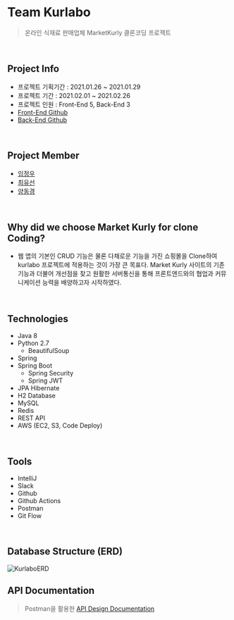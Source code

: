 # Team Kurlabo
> 온라인 식재료 판매업체 MarketKurly 클론코딩 프로젝트
<br>

## Project Info
- 프로젝트 기획기간 : 2021.01.26 ~ 2021.01.29
- 프로젝트 기간 : 2021.02.01 ~ 2021.02.26
- 프로젝트 인원 : Front-End 5, Back-End 3
- [Front-End Github](https://github.com/Kurlabo/frontend)
- [Back-End Github](https://github.com/Kurlabo/backend)
<br>

## Project Member
- [임정우](https://github.com/LimNoah)
- [최유선](https://github.com/Yus2on)
- [양동경](https://github.com/theVelopr)
<br>

## Why did we choose Market Kurly for clone Coding?
- 웹 앱의 기본인 CRUD 기능은 물론 다채로운 기능을 가진 쇼핑몰을 Clone하여 kurlabo 프로젝트에 적용하는 것이 가장 큰 목표다. Market Kurly 사이트의 기존 기능과 더불어 개선점을 찾고 원활한 서버통신을 통해 프론트엔드와의 협업과 커뮤니케이션 능력을 배양하고자 시작하였다.
<br>

## Technologies
- Java 8
- Python 2.7
  - BeautifulSoup
- Spring
- Spring Boot
  - Spring Security
  - Spring JWT
- JPA Hibernate
- H2 Database
- MySQL
- Redis
- REST API
- AWS (EC2, S3, Code Deploy)
<br>

## Tools
- IntelliJ
- Slack
- Github
- Github Actions
- Postman
- Git Flow
<br>

## Database Structure (ERD)
![KurlaboERD](https://user-images.githubusercontent.com/46306263/113847945-ee304800-97d2-11eb-8752-896451d85b70.png)
<br>

## API Documentation
> Postman을 활용한 [API Design Documentation](https://documenter.getpostman.com/view/14493383/TzCS6maN)